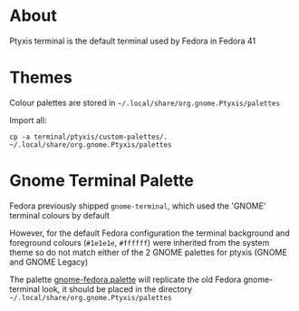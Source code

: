 # About

Ptyxis terminal is the default terminal used by Fedora in Fedora 41

# Themes

Colour palettes are stored in `~/.local/share/org.gnome.Ptyxis/palettes`

Import all:

`cp -a terminal/ptyxis/custom-palettes/. ~/.local/share/org.gnome.Ptyxis/palettes`

# Gnome Terminal Palette

Fedora previously shipped `gnome-terminal`, which used the 'GNOME' terminal colours by default

However, for the default Fedora configuration the terminal background and foreground colours (`#1e1e1e`, `#ffffff`) were inherited from the system theme so do not match either of the 2 GNOME palettes for ptyxis (GNOME and GNOME Legacy)

The palette [gnome-fedora.palette](custom-palettes/gnome-fedora.palette) will replicate the old Fedora gnome-terminal look, it should be placed in the directory `~/.local/share/org.gnome.Ptyxis/palettes`

